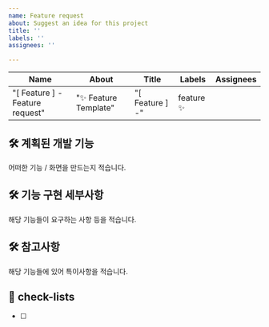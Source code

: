 ```yaml
---
name: Feature request
about: Suggest an idea for this project
title: ''
labels: ''
assignees: ''

---
```


| **Name**                         | **About**                   | **Title**           | **Labels** | **Assignees** |
|----------------------------------|-----------------------------|----------------------|------------|---------------|
| "[ Feature ] - Feature request"  | "✨ Feature Template"       | "[ Feature ] -"     | feature ✨  |               |

## 🛠️ 계획된 개발 기능
어떠한 기능 / 화면을 만드는지 적습니다.

## 🛠 기능 구현 세부사항
해당 기능들이 요구하는 사항 등을 적습니다.

## 🛠 참고사항
해당 기능들에 있어 특이사항을 적습니다.

## 📝 check-lists
- [ ]
